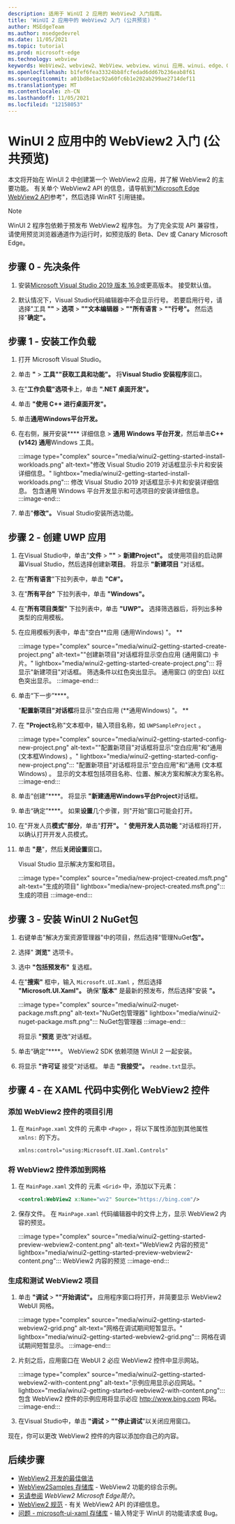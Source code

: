 ```yaml
---
description: 适用于 WinUI 2 应用的 WebView2 入门指南。
title: 'WinUI 2 应用中的 WebView2 入门 (公共预览) '
author: MSEdgeTeam
ms.author: msedgedevrel
ms.date: 11/05/2021
ms.topic: tutorial
ms.prod: microsoft-edge
ms.technology: webview
keywords: WebView2、webview2、WebView、webview、winui 应用、winui、edge、CoreWebView2、浏览器控件、edge html、入门、入门、.NET
ms.openlocfilehash: b1fef6fea33324bb8fcfedad6dd67b236eab8f61
ms.sourcegitcommit: a01bd8e1ac92a60fc6b1e202ab299ae2714def11
ms.translationtype: MT
ms.contentlocale: zh-CN
ms.lasthandoff: 11/05/2021
ms.locfileid: "12158053"
---
```

# <a name="get-started-with-webview2-in-winui-2-apps-public-preview"></a>WinUI 2 应用中的 WebView2 入门 (公共预览) 

本文将开始在 WinUI 2 中创建第一个 WebView2 应用，并了解 WebView2 的主要功能。 有关单个 WebView2 API 的信息，请导航到["Microsoft Edge WebView2 API](../webview2-api-reference.md)参考"，然后选择 WinRT 引用链接。

> [!NOTE]
> WinUI 2 程序包依赖于预发布 WebView2 程序包。 为了完全实现 API 兼容性，请使用预览浏览器通道作为运行时，如预览版的 Beta、Dev 或 Canary Microsoft Edge。

## <a name="step-0---prerequisites"></a>步骤 0 - 先决条件

1.  安装[Microsoft Visual Studio 2019 版本 16.9](/visualstudio/releases/2019/release-notes-v16.9)或更高版本。 接受默认值。

1.  默认情况下，Visual Studio代码编辑器中不会显示行号。 若要启用行号，请选择"工具 **""**  >  **选项**  >  **""文本编辑器**  >  **""所有语言**  >  **""行号"。**  然后选择"**确定"。**


## <a name="step-1---install-workloads"></a>步骤 1 - 安装工作负载

1.  打开 Microsoft Visual Studio。
 
1.  单击 **"**  >  **工具""获取工具和功能"。**  将**Visual Studio 安装程序**窗口。

1.  在"**工作负载"选项卡**上，单击 **".NET 桌面开发"。**

1.  单击 **"使用 C++ 进行桌面开发"。**

1.  单击**通用Windows平台开发。**

1. 在右侧，展开安装**** 详细信息  >  **通用 Windows 平台开发**，然后单击**C++ (v142) 通用**Windows 工具。

    :::image type="complex" source="media/winui2-getting-started-install-workloads.png" alt-text="修改 Visual Studio 2019 对话框显示卡片和安装详细信息。" lightbox="media/winui2-getting-started-install-workloads.png":::
       修改 Visual Studio 2019 对话框显示卡片和安装详细信息。 包含通用 Windows 平台开发显示和可选项目的安装详细信息。
    :::image-end:::

1.  单击"**修改"。** Visual Studio安装所选功能。


## <a name="step-2---create-a-uwp-app"></a>步骤 2 - 创建 UWP 应用

1.  在Visual Studio中，单击"**文件**  >  **""**  >  **新建Project"。**  或使用项目的启动屏幕Visual Studio，然后选择创建新**项目**。  将显示 **"新建项目** "对话框。

1.  在"**所有语言**"下拉列表中，单击 **"C#"。**

1.  在"**所有平台"** 下拉列表中，单击 **"Windows"。**

1.  在"**所有项目类型"** 下拉列表中，单击 **"UWP"。**  选择筛选器后，将列出多种类型的应用模板。

1.  在应用模板列表中，单击"空白**应用 (通用Windows) "。 **

    :::image type="complex" source="media/winui2-getting-started-create-project.png" alt-text="&quot;创建新项目&quot;对话框将显示空白应用 (通用窗口) 卡片。" lightbox="media/winui2-getting-started-create-project.png":::
       将显示"新建项目"对话框。 筛选条件以红色突出显示。 通用窗口 (的空白) 以红色突出显示。
    :::image-end:::

1.  单击“下一步”****。

    "**配置新项目"对话框**将显示"空白应用 (**通用Windows) "。 **

1.  在 **"Project**名称"文本框中，输入项目名称，如 `UWPSampleProject` 。

    :::image type="complex" source="media/winui2-getting-started-config-new-project.png" alt-text="&quot;配置新项目&quot;对话框将显示&quot;空白应用&quot;和&quot;通用 (文本框Windows) 。" lightbox="media/winui2-getting-started-config-new-project.png":::
       "配置新项目"对话框将显示"空白应用"和"通用 (文本框Windows) 。 显示的文本框包括项目名称、位置、解决方案和解决方案名称。
    :::image-end:::

1.  单击“创建”****。  将显示 **"新建通用Windows平台Project**对话框。

1.  单击“确定”****。  如果**设置**几个步骤，则"开始"窗口可能会打开。

1.  在"开发人员**模式"部分**，单击"**打开"。**  " **使用开发人员功能** "对话框将打开，以确认打开开发人员模式。

1.  单击 **"是**"，然后**关闭设置**窗口。

    Visual Studio 显示解决方案和项目。

    :::image type="complex" source="media/new-project-created.msft.png" alt-text="生成的项目" lightbox="media/new-project-created.msft.png":::
        生成的项目
    :::image-end:::

## <a name="step-3---install-the-winui-2-nuget-package"></a>步骤 3 - 安装 WinUI 2 NuGet包

1.  右键单击"解决方案资源管理器"中的项目，然后选择"管理NuGet**包"。**

1.  选择" **浏览"** 选项卡。

1.  选中 **"包括预发布"** 复选框。

1.  在"**搜索"** 框中，输入 `Microsoft.UI.Xaml` ，然后选择 **"Microsoft.UI.Xaml"。**  确保"**版本"** 是最新的预发布，然后选择"安装 **"。**

    :::image type="complex" source="media/winui2-nuget-package.msft.png" alt-text="NuGet包管理器" lightbox="media/winui2-nuget-package.msft.png":::
       NuGet包管理器
    :::image-end:::

    将显示 **"预览** 更改"对话框。

1.  单击“确定”****。 WebView2 SDK 依赖项随 WinUI 2 一起安装。

    <!-- "Microsoft.UI.Xaml" here is equiv to WinUI 2; same team -->

1.  将显示 **"许可证** 接受"对话框。 单击 **"我接受"。**  `readme.txt`显示。

<!-- note: install halted after only WinUI 2 component, it didn't seem to install WebView2 even though that was the 2nd item listed.  assume that's ok now on my machine. -->


## <a name="step-4---instantiate-the-webview2-control-in-xaml-code"></a>步骤 4 - 在 XAML 代码中实例化 WebView2 控件

### <a name="add-the-project-reference-for-the-webview2-control"></a>添加 WebView2 控件的项目引用

1.  在 `MainPage.xaml` 文件的 元素中 `<Page>` ，将以下属性添加到其他属性 `xmlns:` 的下方。

    ```xml
    xmlns:control="using:Microsoft.UI.Xaml.Controls"
    ```

### <a name="add-the-webview2-control-to-the-grid"></a>将 WebView2 控件添加到网格

1.  在 `MainPage.xaml` 文件的 元素 `<Grid>` 中，添加以下元素：

    ```xml
    <control:WebView2 x:Name="wv2" Source="https://bing.com"/>
    ```

1.  保存文件。 在 `MainPage.xaml` 代码编辑器中的文件上方，显示 WebView2 内容的预览。

    :::image type="complex" source="media/winui2-getting-started-preview-webview2-content.png" alt-text="WebView2 内容的预览" lightbox="media/winui2-getting-started-preview-webview2-content.png":::
       WebView2 内容的预览
    :::image-end:::

### <a name="build-and-test-the-webview2-project"></a>生成和测试 WebView2 项目

1.  单击 **"调试**  >  **""开始调试"。**  应用程序窗口将打开，并简要显示 WebView2 WebUI 网格。

    :::image type="complex" source="media/winui2-getting-started-webview2-grid.png" alt-text="网格在调试期间短暂显示。" lightbox="media/winui2-getting-started-webview2-grid.png":::
       网格在调试期间短暂显示。
    :::image-end:::

1.  片刻之后，应用窗口在 WebUI 2 必应 WebView2 控件中显示网站。

    :::image type="complex" source="media/winui2-getting-started-webview2-with-content.png" alt-text="示例应用显示必应网站。" lightbox="media/winui2-getting-started-webview2-with-content.png":::
       包含 WebView2 控件的示例应用将显示必应 http://www.bing.com 网站。
    :::image-end:::

1.  在Visual Studio中，单击 **"调试**  >  **""停止调试**"以关闭应用窗口。

现在，你可以更改 WebView2 控件的内容以添加你自己的内容。


<!-- ====================================================================== -->
## <a name="next-steps"></a>后续步骤

*  [WebView2 开发的最佳做法](../concepts/developer-guide.md)
*  [WebView2Samples 存储库](https://github.com/MicrosoftEdge/WebView2Samples) - WebView2 功能的综合示例。
*  [另请参阅](../index.md#see-also) _WebView2 Microsoft Edge简介_。
*  [WebView2 规范](https://github.com/microsoft/microsoft-ui-xaml-specs/blob/master/active/WebView2/WebView2_spec.md) - 有关 WebView2 API 的详细信息。
*  [问题 - microsoft-ui-xaml 存储库](https://github.com/microsoft/microsoft-ui-xaml/issues) - 输入特定于 WinUI 的功能请求或 Bug。
